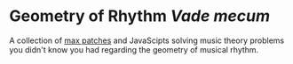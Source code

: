 # Geometry of Rhythm ___Vade mecum___
A collection of [max patches](https://cycling74.com) and JavaScipts solving music theory problems you didn't know you had regarding the geometry of musical rhythm.
